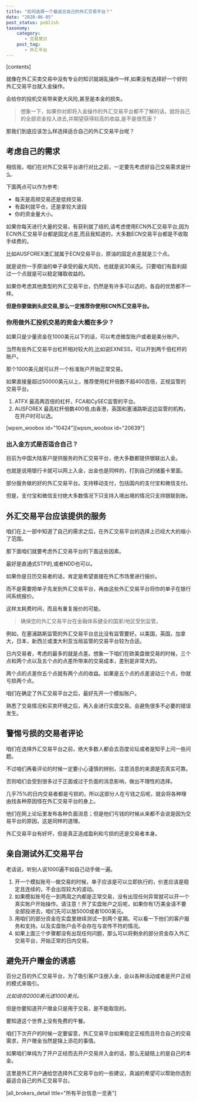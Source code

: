 ```yaml
---
title: "如何选择一个最适合自己的外汇交易平台？"
date: "2020-06-05"
post_status: publish
taxonomy:
    category: 
       - 交易常识
    post_tag: 
       - 外汇平台
---
```


\[contents\]

就像在外汇买卖交易中没有专业的知识就胡乱操作一样,如果没有选择好一个好的外汇交易平台就入金操作。

会给你的投机交易带来更大风险,甚至是本金的损失。

> 想象一下，如果你对即将入金操作的外汇交易平台都不了解的话，就将自己的全部资金投入进去,并期望获得较高的收益,是不是很荒唐？

那我们到底应该怎么样选择适合自己的外汇交易平台呢？

## 考虑自己的需求

相信我，咱们在对外汇交易平台进行对比之前，一定要先考虑好自己交易需求是什么.

下面两点可以作为参考:

- 每天是高频交易还是低频交易.
- 有盈利就平仓，还是拿较大波段
- 你的资金量大小。

如果你每天进行大量的交易，有获利就了结的,请考虑使用ECN外汇交易平台,因为ECN外汇交易平台都是固定点差,而且我知道的，大多数ECN交易平台都是不收取手续费的。

比如AUSFOREX澳汇就属于ECN交易平台，原油的固定点差就是三个点。

就是说你一手原油的单子承受的最大风险，也就是说30美元。只要咱们有盈利超过一个点就是可以稳定赚取收益的。

如果你考虑其他类型的外汇交易平台，仍然是有许多可以选的，各自的优势都不一样。

**但是你要做剥头皮交易,那么一定推荐你使用ECN外汇交易平台。**

### 你用做外汇投机交易的资金大概在多少？

如果只是少量资金在1000美元以下的话，可以考虑微型账户或者是美分账户。

当然有些外汇交易平台杠杆相对较大的,比如说EXNESS，可以开到两千倍杠杆的账户。

那个1000美元就可以开一个标准账户开始正常交易。

如果直接量超过50000美元以上，推荐使用杠杆倍数不超400百倍，正规监管的交易平台。

1. ATFX 最高两百倍的杠杆，FCA和CySEC监管的平台。
2. AUSFOREX 最高杠杆倍数400倍,由香港，英国和塞浦路斯这边监管的机构，在开户时可以选。

\[wpsm\_woobox id="10424"\]\[wpsm\_woobox id="20639"\]

### 出入金方式是否适合自己？

目前为中国大陆客户提供服务的外汇交易平台，绝大多数都提供银联出入金。

也就是说用银行卡就可以网上入金，出金也是同样的，打到自己的储蓄卡里面。

部分服务做的好的外汇交易平台。支持移动支付，包括国内的支付宝和微信支付。

但是，支付宝和微信支付绝大多数情况下只支持入境出境的情况只支持银联到账。

## 外汇交易平台应该提供的服务

咱们在上一部中知道了自己的需求之后，在外汇交易平台的选择上已经大大的缩小了范围。

那下面咱们就要考虑外汇交易平台的下面这些因素。

最好是直通式STP的,或者NDD也可以。

如果你是日历交易者的话，肯定是希望直接在外汇市场里进行报价。

而不是需要把单子先发到外汇交易平台，再由这些外汇交易平台将你的单子在银行间系统报价。

这样太耗费时间，而且有重复报价的可能。

> 确保您的外汇交易平台在金融体系健全的国家/地区受到监管。

例如，在塞浦路斯监管的外汇交易平台总比没有监管要好。以美国，英国，加拿大，日本，新西兰或澳大利亚当局监管的交易平台较为合适。

日内交易者，考虑的最多的就是点差。想象一下咱们在欧美盘做交易的时候，三个点和两个点以及五个点的点差所带来的交易成本，差别是非常大的。

两个点的点差你五个点就有两个点的收益。如果是五个点的点差波动三个点，你就亏损两个点。

咱们在确定了外汇交易平台之后，最好先开一个模拟账户。

熟悉了交易情况和买卖环境之后，再入金进行实盘交易。会避免很多不必要的错误发生。

## 警惕亏损的交易者评论

咱们在选择外汇交易平台之前，绝大多数人都会去百度论坛或者是知乎上问一些问题。

不过咱们再看评论的时候一定要小心谨慎的辨别，注意消息的来源是否真实可靠。

否则咱们会受到很多过于正面或过于负面的消息影响，做出不理性的选择。

几乎75%的日内交易者都是亏损的，所以这部分人在亏钱之后呢，就会将各种理由找各种原因怪在外汇交易平台的身上。

他们在网上论坛里发布各种负面消息；但是他们亏钱的时候从来都不会说是因为交易平台的原因，这是同样的道理。

外汇交易平台有好坏，但是真正造成盈利和亏损的还是交易者本身。

## 亲自测试外汇交易平台

老话说，听别人说1000遍不如自己动手做一遍。

1. 开一个模拟账号--做交易的时候，单子应该是可以立即执行的，价差应该是稳定且连续的，不会出现较大的波动。
2. 如果模拟账号在一到两周之内都是正常交易，没有出现任何异常就可以开一个真实账户开始操作。请注意！开了实盘账户之后呢，如果你有1万美金请不要全部投进去，咱们先可以放5000或者1000美元。
3. 用咱们的部分资金在实盘里继续测试一到两个星期。可以看一下他们的客户服务和支持。以及实盘账户会不会存在与宣传不符的情况。
4. 如果上面三个步骤都没有出现任何问题，那么可以将剩余的部分资金存入外汇交易平台，开始正常的日内交易。

## 避免开户赠金的诱惑

百分之百的外汇交易平台，为了吸引客户注册入金，会以各种活动或者是开户正经的模式来吸引。

_比如说存2000美元送1000美元。_

但是你要知道开户赠金只是用于交易，是不能取现的。

要知道这个世界上没有免费的午餐。

咱们下次开户的时候一定要留意，外汇交易平台如果稳定正规而且符合自己的交易需求，开户赠金当然是锦上添花的事情。

如果咱们单纯为了开户正经而去开户交易并入金的话，那么无疑赔上的是自己的本金。

这里是外汇开户通给您选择外汇交易平台的一些建议，真诚的希望可以帮助你选到最适合自己的外汇交易平台。

\[all\_brokers\_detail title="所有平台信息一览表"\]
